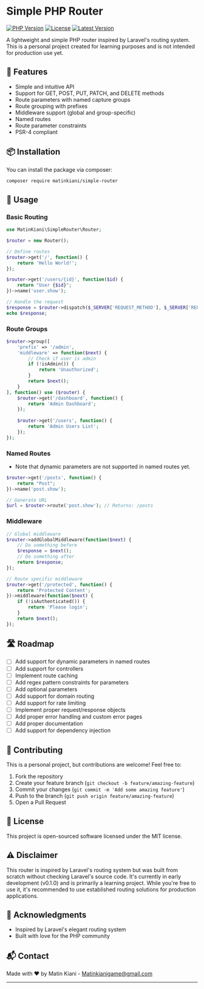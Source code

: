 # Simple PHP Router

[![PHP Version](https://img.shields.io/badge/php-%3E%3D8.1-8892BF.svg)](https://www.php.net/)
[![License](https://img.shields.io/badge/license-MIT-brightgreen.svg)](LICENSE)
[![Latest Version](https://img.shields.io/badge/version-v0.1.0-blue.svg)](https://github.com/yourusername/simple-router/releases)

A lightweight and simple PHP router inspired by Laravel's routing system. This is a personal project created for learning purposes and is not intended for production use yet.

## 🚀 Features

- Simple and intuitive API
- Support for GET, POST, PUT, PATCH, and DELETE methods
- Route parameters with named capture groups
- Route grouping with prefixes
- Middleware support (global and group-specific)
- Named routes
- Route parameter constraints
- PSR-4 compliant

## 📦 Installation

You can install the package via composer:

```bash
composer require matinkiani/simple-router
```

## 🔧 Usage

### Basic Routing

```php
use MatinKiani\SimpleRouter\Router;

$router = new Router();

// Define routes
$router->get('/', function() {
    return 'Hello World!';
});

$router->get('/users/{id}', function($id) {
    return "User {$id}";
})->name('user.show');

// Handle the request
$response = $router->dispatch($_SERVER['REQUEST_METHOD'], $_SERVER['REQUEST_URI']);
echo $response;
```

### Route Groups

```php
$router->group([
    'prefix' => '/admin',
    'middleware' => function($next) {
        // Check if user is admin
        if (!isAdmin()) {
            return 'Unauthorized';
        }
        return $next();
    }
], function() use ($router) {
    $router->get('/dashboard', function() {
        return 'Admin Dashboard';
    });
    
    $router->get('/users', function() {
        return 'Admin Users List';
    });
});
```

### Named Routes
* Note that dynamic parameters are not supported in named routes yet.

```php
$router->get('/posts', function() {
    return "Post";
})->name('post.show');

// Generate URL
$url = $router->route('post.show'); // Returns: /posts
```

### Middleware

```php
// Global middleware
$router->addGlobalMiddleware(function($next) {
    // Do something before
    $response = $next();
    // Do something after
    return $response;
});

// Route specific middleware
$router->get('/protected', function() {
    return 'Protected Content';
})->middleware(function($next) {
    if (!isAuthenticated()) {
        return 'Please login';
    }
    return $next();
});
```

## 🛣️ Roadmap

- [ ] Add support for dynamic parameters in named routes
- [ ] Add support for controllers
- [ ] Implement route caching
- [ ] Add regex pattern constraints for parameters
- [ ] Add optional parameters
- [ ] Add support for domain routing
- [ ] Add support for rate limiting
- [ ] Implement proper request/response objects
- [ ] Add proper error handling and custom error pages
- [ ] Add proper documentation
- [ ] Add support for dependency injection

## 🤝 Contributing

This is a personal project, but contributions are welcome! Feel free to:

1. Fork the repository
2. Create your feature branch (`git checkout -b feature/amazing-feature`)
3. Commit your changes (`git commit -m 'Add some amazing feature'`)
4. Push to the branch (`git push origin feature/amazing-feature`)
5. Open a Pull Request

## 📝 License

This project is open-sourced software licensed under the MIT license.

## ⚠️ Disclaimer

This router is inspired by Laravel's routing system but was built from scratch without checking Laravel's source code. It's currently in early development (v0.1.0) and is primarily a learning project. While you're free to use it, it's recommended to use established routing solutions for production applications.

## 🙏 Acknowledgments

- Inspired by Laravel's elegant routing system
- Built with love for the PHP community

## 📬 Contact

Made with ❤️ by Matin Kiani - Matinkianigame@gmail.com

---


